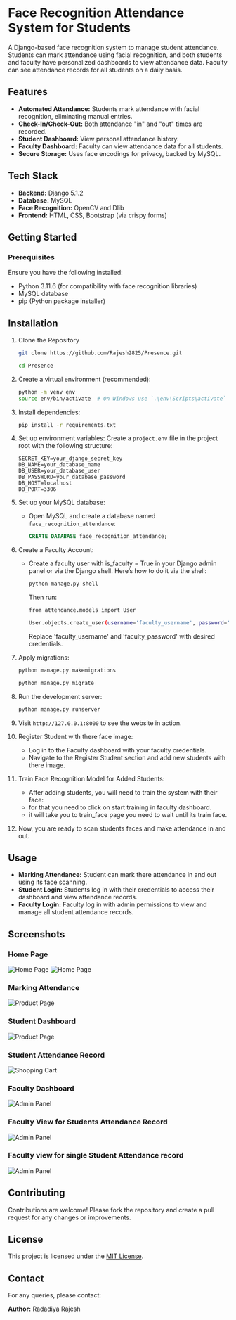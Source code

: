 # Face Recognition Attendance System for Students

A Django-based face recognition system to manage student attendance. Students can mark attendance using facial recognition, and both students and faculty have personalized dashboards to view attendance data. Faculty can see attendance records for all students on a daily basis.

## Features
- **Automated Attendance:** Students mark attendance with facial recognition, eliminating manual entries.
- **Check-In/Check-Out:** Both attendance "in" and "out" times are recorded.
- **Student Dashboard:** View personal attendance history.
- **Faculty Dashboard:** Faculty can view attendance data for all students.
- **Secure Storage:** Uses face encodings for privacy, backed by MySQL.

## Tech Stack
- **Backend:** Django 5.1.2
- **Database:** MySQL
- **Face Recognition:** OpenCV and Dlib
- **Frontend:** HTML, CSS, Bootstrap (via crispy forms)

## Getting Started

### Prerequisites
Ensure you have the following installed:
- Python 3.11.6 (for compatibility with face recognition libraries)
- MySQL database
- pip (Python package installer)

## Installation
1. Clone the Repository
   ```bash
   git clone https://github.com/Rajesh2825/Presence.git
   ```
   ```bash
   cd Presence
   ```


2. Create a virtual environment (recommended):
   ```bash
   python -m venv env
   source env/bin/activate  # On Windows use `.\env\Scripts\activate`
   ```

3. Install dependencies:
   ```bash
   pip install -r requirements.txt
   ```

4. Set up environment variables: Create a `project.env` file in the project root with the following structure:
   ```plaintext
   SECRET_KEY=your_django_secret_key
   DB_NAME=your_database_name
   DB_USER=your_database_user
   DB_PASSWORD=your_database_password
   DB_HOST=localhost
   DB_PORT=3306
   ```

5. Set up your MySQL database:
   - Open MySQL and create a database named `face_recognition_attendance`:
     ```sql
     CREATE DATABASE face_recognition_attendance;
     ```
6. Create a Faculty Account:
   - Create a faculty user with is_faculty = True in your Django admin panel or via the Django shell. Here’s how to do it via the shell:
     ```bash
     python manage.py shell
     ```
     Then run:
     ```bash
     from attendance.models import User
     ```
     ```bash
     User.objects.create_user(username='faculty_username', password='faculty_password', is_faculty=True)
     ```
     Replace 'faculty_username' and 'faculty_password' with desired credentials.


7. Apply migrations:
   ```bash
   python manage.py makemigrations
   ```
   ```bash
   python manage.py migrate
   ```

8. Run the development server:
   ```bash
   python manage.py runserver
   ```

 9. Visit `http://127.0.0.1:8000` to see the website in action.

10. Register Student with there face image:
      - Log in to the Faculty dashboard with your faculty credentials.
      - Navigate to the Register Student section and add new students with there image.

11. Train Face Recognition Model for Added Students:
      - After adding students, you will need to train the system with their face:
      - for that you need to click on start training in faculty dashboard.
      - it will take you to train_face page you need to wait until its train face.

12. Now, you are ready to scan students faces and make attendance in and out.


## Usage
- **Marking Attendance:** Student can mark there attendance in and out using its face scanning.
- **Student Login:** Students log in with their credentials to access their dashboard and view attendance records.
- **Faculty Login:** Faculty log in with admin permissions to view and manage all student attendance records.



## Screenshots

### Home Page
![Home Page](website_img/homepage_1.png)
![Home Page](website_img/homepage_2.png)

### Marking Attendance
![Product Page](website_img/attendance_mark.png)

### Student Dashboard
![Product Page](website_img/student_dashboard.png)

### Student Attendance Record
![Shopping Cart](website_img/student_attendance_record.png)

### Faculty Dashboard
![Admin Panel](website_img/faculty_dashboard.png)

### Faculty View for Students Attendance Record
![Admin Panel](website_img/faculty_student_attendance_record.png)

### Faculty view for single Student Attendance record
![Admin Panel](website_img/faculty_single_student_record.png)



## Contributing
Contributions are welcome! Please fork the repository and create a pull request for any changes or improvements.

## License
This project is licensed under the [MIT License](https://github.com/sibtc/django-multiple-user-types-example/blob/master/LICENSE).

## Contact
For any queries, please contact:

**Author:** Radadiya Rajesh
